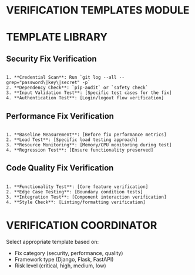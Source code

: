 # VERIFICATION TEMPLATES MODULE

# TEMPLATE LIBRARY

## Security Fix Verification
```

1. **Credential Scan**: Run `git log --all --grep="password\|key\|secret" -p`
2. **Dependency Check**: `pip-audit` or `safety check`
3. **Input Validation Test**: [Specific test cases for the fix]
4. **Authentication Test**: [Login/logout flow verification]
```

## Performance Fix Verification  
```

1. **Baseline Measurement**: [Before fix performance metrics]
2. **Load Test**: [Specific load testing approach]
3. **Resource Monitoring**: [Memory/CPU monitoring during test]
4. **Regression Test**: [Ensure functionality preserved]
```

## Code Quality Fix Verification
```

1. **Functionality Test**: [Core feature verification]
2. **Edge Case Testing**: [Boundary condition tests]
3. **Integration Test**: [Component interaction verification]
4. **Style Check**: [Linting/formatting verification]
```

# VERIFICATION COORDINATOR
Select appropriate template based on:
- Fix category (security, performance, quality)
- Framework type (Django, Flask, FastAPI)
- Risk level (critical, high, medium, low)